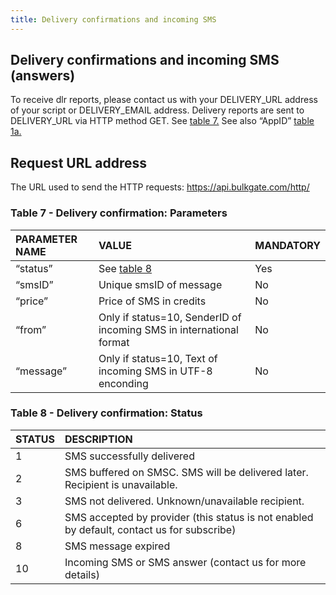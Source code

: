 ```yaml
---
title: Delivery confirmations and incoming SMS
---
```


## Delivery confirmations and incoming SMS (answers)
To receive dlr reports, please contact us with your DELIVERY_URL address of your script or DELIVERY_EMAIL address. Delivery reports are sent to DELIVERY_URL via HTTP method GET. See [table 7.](#table-7---delivery-confirmation-parameters) See also “AppID” [table 1a.](send-bulk-sms-same-text.md#table-1a---send-bulk-sms-with-same-text-parameters)

## Request URL address
The URL used to send the HTTP requests: https://api.bulkgate.com/http/

### Table 7 - Delivery confirmation: Parameters

| PARAMETER NAME | VALUE | MANDATORY |
|:--- |:--- |:--- |
|“status”	|See [table 8](#table-8---delivery-confirmation-status)|	Yes|
|“smsID”	|Unique smsID of message	|No|
|“price”|	Price of SMS in credits	|No|
|“from”	|Only if status=10, SenderID of incoming SMS in international format|	No|
|“message”|	Only if status=10, Text of incoming SMS in UTF-8 enconding|	No|


### Table 8 - Delivery confirmation: Status

|STATUS|	DESCRIPTION|
|:--- |:--- |
|1|	SMS successfully delivered|
|2|	SMS buffered on SMSC. SMS will be delivered later. Recipient is unavailable.|
|3	|SMS not delivered. Unknown/unavailable recipient.|
|6	|SMS accepted by provider (this status is not enabled by default, contact us for subscribe)|
|8	|SMS message expired|
|10	|Incoming SMS or SMS answer (contact us for more details)|
